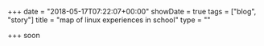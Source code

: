 +++
date = "2018-05-17T07:22:07+00:00"
showDate = true
tags = ["blog", "story"]
title = "map of linux experiences in school"
type = ""

+++
soon